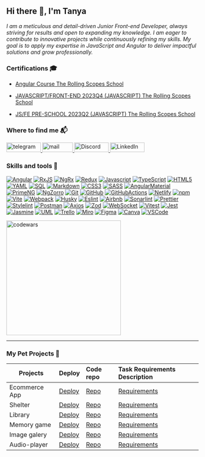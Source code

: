 ## Hi there 👋, I'm Tanya

*I am a meticulous and detail-driven Junior Front-end Developer, always striving for results and open to expanding my knowledge.
I am eager to contribute to innovative projects while continuously refining my skills.
My goal is to apply my expertise in JavaScript and Angular to deliver impactful solutions and grow professionally.*

### Certifications 🎓

- <a href="" target="_blank">Angular Course The Rolling Scopes School</a>

- <a href="https://app.rs.school/certificate/b0sm1v47" target="_blank">JAVASCRIPT/FRONT-END 2023Q4 (JAVASCRIPT) The Rolling Scopes School</a>

- <a href="https://app.rs.school/certificate/rsmb2n12" target="_blank">JS/FE PRE-SCHOOL 2023Q2 (JAVASCRIPT) The Rolling Scopes School</a>

### Where to find me 📬

<div>
 <a href="https://t.me/letanatol" target="_blank">
  <img width="90px" height="25px" src="https://img.shields.io/badge/Telegram-2CA5E0?style=flat-square&logo=telegram&logoColor=white" alt="telegram"/>
 </a>
 <a href="mailto:letanatol@gmail.com">
  <img width="80px" height="25px" src="https://img.shields.io/badge/Gmail-D14836?style=flat-square&logo=gmail&logoColor=white" alt="mail"/>
 </a>
 <a href="https://discordapp.com/users/1015731439028940861" target="_blank">
  <img width="90px" height="25px" src="https://img.shields.io/badge/Discord-0000CD?style=flat-square&logo=Codewars&logoColor=white" alt="Discord"/>
 </a>
  <a href="https://www.linkedin.com/in/tatsiana-kudrautsava" target="_blank">
  <img width="90px" height="25px" alt="LinkedIn" src="https://img.shields.io/badge/linkedin-%230077B5.svg?&style=flat-square&logo=linkedin&logoColor=white" /></a>
</div>

### Skills and tools :pinching_hand:

[![Angular][Angular]][Angular-url]
[![RxJS][RxJS]][RxJS-url]
[![NgRx][NgRx]][NgRx-url]
[![Redux][Redux]][Redux-url]
[![Javascript][Javascript]][Javascript-url]
[![TypeScript][TypeScript]][TypeScript-url]
[![HTML5][HTML5]][HTML5-url]
[![YAML][YAML]][YAML-url]
[![SQL][SQL]][SQL-url]
[![Markdown][Markdown]][Markdown-url]
[![CSS3][CSS3]][CSS3-url]
[![SASS][SASS]][SASS-url]
[![AngularMaterial][AngularMaterial]][AngularMaterial-url]
[![PrimeNG][PrimeNG]][PrimeNG-url]
[![NgZorro][NgZorro]][NgZorro-url]
[![Git][Git]][Git-url]
[![GitHub][GitHub]][GitHub-url]
[![GitHubActions][GitHubActions]][GitHubActions-url]
[![Netlify][Netlify]][Netlify-url]
[![npm][npm]][npm-url]
[![Vite][Vite]][Vite-url]
[![Webpack][Webpack]][Webpack-url]
[![Husky][Husky]][Husky-url]
[![Eslint][Eslint]][Eslint-url]
[![Airbnb][Airbnb]][Airbnb-url]
[![Sonarlint][Sonarlint]][Sonarlint-url]
[![Prettier][Prettier]][Prettier-url]
[![Stylelint][Stylelint]][Stylelint-url]
[![Postman][Postman]][Postman-url]
[![Axios][Axios]][Axios-url]
[![Zod][Zod]][Zod-url]
[![WebSocket][WebSocket]][WebSocket-url]
[![Vitest][Vitest]][Vitest-url]
[![Jest][Jest]][Jest-url]
[![Jasmine][Jasmine]][Jasmine-url]
[![UML][UML]][UML-url]
[![Trello][Trello]][Trello-url]
[![Miro][Miro]][Miro-url]
[![Figma][Figma]][Figma-url]
[![Canva][Canva]][Canva-url]
[![VSCode][VSCode]][VSCode-url]

[Angular]: https://img.shields.io/badge/angular-C2185B.svg?style=flat-square&logo=angular&logoColor=white
[Angular-url]: https://angular.dev/
[RxJS]: https://img.shields.io/badge/RxJS-B7178C.svg?style=flat-square&logo=reactivex&logoColor=white
[RxJS-url]: https://rxjs.dev/
[NgRx]: https://img.shields.io/badge/ngrx-BA2BD2.svg?style=flat-square&logo=ngrx&logoColor=white
[NgRx-url]: https://ngrx.io/
[Redux]: https://img.shields.io/badge/redux-764ABC.svg?style=flat-square&logo=redux&logoColor=white
[Redux-url]: https://redux.js.org/
[Javascript]: https://img.shields.io/badge/javascript-F7DF1E?style=flat-square&logo=javascript&logoColor=white
[Javascript-url]: https://developer.mozilla.org/en-US/docs/Web/JavaScript
[TypeScript]: https://img.shields.io/badge/TypeScript-3178C6.svg?style=flat-square&logo=typescript&logoColor=white
[TypeScript-url]: https://www.typescriptlang.org
[HTML5]: https://img.shields.io/badge/html5-E34F26.svg?style=flat-square&logo=html5&logoColor=white
[HTML5-url]: https://html.com/html5/
[SQL]: https://img.shields.io/badge/SQL-4169E1?style=flat-square&logo=postgresql&logoColor=white
[SQL-url]: https://www.w3schools.com/sql/
[Markdown]: https://img.shields.io/badge/markdown-000000.svg?style=flat-square&logo=markdown&logoColor=white
[Markdown-url]: https://www.markdownguide.org/
[YAML]: https://img.shields.io/badge/yaml-CB171E.svg?style=flat-square&logo=yaml&logoColor=white
[YAML-url]: https://yaml.org/
[CSS3]: https://img.shields.io/badge/css3-1572B6?style=flat-square&logo=css3&logoColor=white
[CSS3-url]: https://developer.mozilla.org/en-US/docs/Web/CSS
[SASS]: https://img.shields.io/badge/sass-CC6699?style=flat-square&logo=sass&logoColor=white
[SASS-url]: https://sass-lang.com/
[AngularMaterial]: https://img.shields.io/badge/Material-F9A825?style=flat-square&logo=angular&logoColor=white
[AngularMaterial-url]: https://material.angular.io/
[PrimeNG]: https://img.shields.io/badge/PrimeNG-DD0031?style=flat-square&logo=PrimeNG&logoColor=white
[PrimeNG-url]: https://primeng.org/
[NgZorro]: https://img.shields.io/badge/NgZorro-0170FE?style=flat-square&logo=antdesign&logoColor=white
[NgZorro-url]: https://ng.ant.design/docs/introduce/en
[Git]: https://img.shields.io/badge/git-F05032?style=flat-square&logo=git&logoColor=white
[Git-url]: https://git-scm.com/
[GitHub]: https://img.shields.io/badge/github-181717?style=flat-square&logo=github&logoColor=white
[GitHub-url]: https://github.com/
[GitHubActions]: https://img.shields.io/badge/githubactions-2088FF?style=flat-square&logo=githubactions&logoColor=white
[GitHubActions-url]: https://github.com/features/actions
[npm]: https://img.shields.io/badge/npm-CB3837?style=flat-square&logo=npm&logoColor=white
[npm-url]: https://www.npmjs.com/
[Netlify]: https://img.shields.io/badge/netlify-00C7B7.svg?style=flat-square&logo=netlify&logoColor=white
[Netlify-url]: https://www.netlify.com/
[Vite]: https://img.shields.io/badge/vite-646CFF?style=flat-square&logo=vite&logoColor=white
[Vite-url]: https://vitejs.dev/
[Webpack]: https://img.shields.io/badge/webpack-8DD6F9?style=flat-square&logo=webpack&logoColor=white
[Webpack-url]: https://webpack.js.org/
[Husky]: https://img.shields.io/badge/Husky-F05032?style=flat-square&logo=furrynetwork&logoColor=white
[Husky-url]: https://typicode.github.io/husky/
[Eslint]: https://img.shields.io/badge/eslint-4B32C3?style=flat-square&logo=eslint&logoColor=white
[Eslint-url]: https://eslint.org/
[Airbnb]: https://img.shields.io/badge/airbnb-FF5A5F?style=flat-square&logo=airbnb&logoColor=white
[Airbnb-url]: https://github.com/airbnb/javascript
[Sonarlint]: https://img.shields.io/badge/sonarlint-CB2029?style=flat-square&logo=sonarlint&logoColor=white
[Sonarlint-url]: https://www.sonarsource.com/products/sonarlint/
[Prettier]: https://img.shields.io/badge/prettier-F7B93E?style=flat-square&logo=prettier&logoColor=263238
[Prettier-url]: https://prettier.io/
[Stylelint]: https://img.shields.io/badge/stylelint-263238?style=flat-square&logo=stylelint&logoColor=white
[Stylelint-url]: https://stylelint.io/
[editorconfig]: https://img.shields.io/badge/editorconfig-FEFEFE?style=flat-square&logo=editorconfig&logoColor=262729
[editorconfig-url]: https://editorconfig.org/
[Postman]: https://img.shields.io/badge/postman-FF6C37?style=flat-square&logo=postman&logoColor=white
[Postman-url]: https://www.postman.com/
[Axios]: https://img.shields.io/badge/axios-5A29E4?style=flat-square&logo=axios&logoColor=white
[Axios-url]: https://axios-http.com/
[postgresql]: https://img.shields.io/badge/postgresql-4169E1?style=flat-square&logo=postgresql&logoColor=white
[postgresql-url]: https://www.postgresql.org/
[Zod]: https://img.shields.io/badge/-Zod-3E67B1?style=flat-square&logo=zod&logoColor=white
[Zod-url]: https://zod.dev/
[WebSocket]: https://img.shields.io/badge/WebSocket-615EFF?style=flat-square&logoColor=white
[WebSocket-url]: https://developer.mozilla.org/en-US/docs/Web/API/WebSocket
[Vitest]: https://img.shields.io/badge/vitest-6E9F18?style=flat-square&logo=vitest&logoColor=white
[Vitest-url]: https://vitest.dev/
[Jest]: https://img.shields.io/badge/jest-C21325?style=flat-square&logo=jest&logoColor=white
[Jest-url]: https://jestjs.io/
[Jasmine]: https://img.shields.io/badge/jasmine-8A4182?style=flat-square&logo=jasmine&logoColor=white
[Jasmine-url]: https://jasmine.github.io/
[UML]: https://img.shields.io/badge/uml-FABD14?style=flat-square&logo=uml&logoColor=white
[UML-url]: https://www.uml.org/
[Trello]: https://img.shields.io/badge/trello-0052CC?style=flat-square&logo=trello&logoColor=white
[Trello-url]: https://trello.com/
[Miro]: https://img.shields.io/badge/miro-050038?style=flat-square&logo=miro&logoColor=white
[Miro-url]: https://miro.com/
[Figma]: https://img.shields.io/badge/figma-4ab5b5?style=flat-square&logo=figma&logoColor=white
[Figma-url]: https://www.figma.com/
[Canva]: https://img.shields.io/badge/canva-00C4CC?style=flat-square&logo=canva&logoColor=white
[Canva-url]: https://www.canva.com/
[VSCode]: https://img.shields.io/badge/VSCode-0078d7?style=flat-square&logoColor=white
[VSCode-url]: https://code.visualstudio.com/

<a href="https://www.codewars.com/users/letanatol/badges/large" target="_blank">
  <img alt="codewars" width="300px" src="https://www.codewars.com/users/letanatol/badges/large"/>
</a>

---

### My Pet Projects :feet:

| Projects| Deploy | Code repo | Task Requirements Description |
| -------------- | :------------ | :----------- | :----------- |
| Ecommerce App | [Deploy](https://greens-shop.netlify.app/) | [Repo](https://github.com/Dewlar/green-shop) | [Requirements]() |
| Shelter | [Deploy](https://letanatol.github.io/shelter/shelter/pages/main/) | [Repo](https://github.com/letanatol/shelter/tree/main) | [Requirements](https://github.com/rolling-scopes-school/tasks/blob/master/tasks/shelter/shelter.md) |
| Library | [Deploy](https://letanatol.github.io/pet-projects_R_S_School_stage_0/library/) | [Repo](https://github.com/letanatol/pet-projects_R_S_School_stage_0/tree/library) | [Requirements](https://github.com/rolling-scopes-school/tasks/blob/master/tasks/library/library.md) |
| Memory game | [Deploy](https://letanatol.github.io/pet-projects_R_S_School_stage_0/memory-game/) | [Repo](https://github.com/letanatol/pet-projects_R_S_School_stage_0/tree/memory-game) | [Requirements](https://github.com/rolling-scopes-school/tasks/blob/master/tasks/js30%23/js30-8.md) |
| Image galery | [Deploy](https://letanatol.github.io/pet-projects_R_S_School_stage_0/image-galery/src/) | [Repo](https://github.com/letanatol/pet-projects_R_S_School_stage_0/tree/image-galery) | [Requirements](https://github.com/rolling-scopes-school/tasks/blob/master/tasks/js30%23/js30-5.md) |
| Audio-player | [Deploy](https://letanatol.github.io/pet-projects_R_S_School_stage_0/audio-player/src/) | [Repo](https://github.com/letanatol/pet-projects_R_S_School_stage_0/tree/audio-player) | [Requirements](https://github.com/rolling-scopes-school/tasks/blob/master/tasks/js30%23/js30-2.md) |
